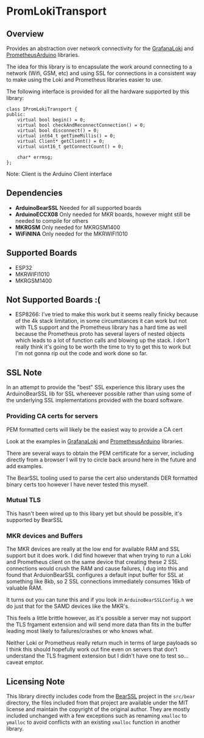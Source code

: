 # PromLokiTransport

## Overview

Provides an abstraction over network connectivity for the [GrafanaLoki](https://github.com/grafana/loki-arduino) and [PrometheusArduino](https://github.com/grafana/prometheus-arduino) libraries.

The idea for this library is to encapsulate the work around connecting to a network (Wifi, GSM, etc) and using SSL for connections in a consistent way to make using the Loki and Prometheus libraries easier to use.

The following interface is provided for all the hardware supported by this library:

```
class IPromLokiTransport {
public:
    virtual bool begin() = 0;
    virtual bool checkAndReconnectConnection() = 0;
    virtual bool disconnect() = 0;
    virtual int64_t getTimeMillis() = 0;
    virtual Client* getClient() = 0;
    virtual uint16_t getConnectCount() = 0;

    char* errmsg;
};
```

Note: Client is the Arduino Client interface

## Dependencies

* **ArduinoBearSSL** Needed for all supported boards
* **ArduinoECCX08** Only needed for MKR boards, however might still be needed to compile for others
* **MKRGSM** Only needed for MKRGSM1400
* **WiFiNINA** Only needed for the MKRWIFI1010

## Supported Boards

* ESP32
* MKRWIFI1010
* MKRGSM1400

## Not Supported Boards :(

* ESP8266: I've tried to make this work but it seems really finicky because of the 4k stack limitation, in some circumstances it can work but not with TLS support and the Prometheus library has a hard time as well because the Prometheus proto has several layers of nested objects which leads to a lot of function calls and blowing up the stack.  I don't really think it's going to be worth the time to try to get this to work but I'm not gonna rip out the code and work done so far.

## SSL Note

In an attempt to provide the "best" SSL experience this library uses the ArduinoBearSSL lib for SSL whereever possible rather than using some of the underlying SSL implementations provided with the board software.

### Providing CA certs for servers

PEM formatted certs will likely be the easiest way to provide a CA cert

Look at the examples in [GrafanaLoki](https://github.com/grafana/loki-arduino) and [PrometheusArduino](https://github.com/grafana/prometheus-arduino) libraries.

There are several ways to obtain the PEM certificate for a server, including directly from a browser I will try to circle back around here in the future and add examples.

The BearSSL tooling used to parse the cert also understands DER formatted binary certs too however I have never tested this myself.

### Mutual TLS

This hasn't been wired up to this libary yet but should be possible, it's supported by BearSSL

### MKR devices and Buffers

The MKR devices are really at the low end for available RAM and SSL support but it does work. I did find however that when trying to run a Loki and Prometheus client on the same device that creating these 2 SSL connections would crush the RAM and cause failures, I dug into this and found that ArduionBearSSL configures a default input buffer for SSL at something like 8kb, so 2 SSL connections immediately consumes 16kb of valuable RAM.

It turns out you can tune this and if you look in `ArduinoBearSSLConfig.h` we do just that for the SAMD devices like the MKR's. 

This feels a little brittle however, as it's possible a server may not support the TLS frgament extension and will send more data than fits in the buffer leading most likely to failures/crashes or who knows what.

Neither Loki or Prometheus really return much in terms of large payloads so I think this should hopefully work out fine even on servers that don't understand the TLS fragment extension but I didn't have one to test so... caveat emptor.


## Licensing Note

This library directly includes code from the [BearSSL](https://bearssl.org/) project in the `src/bear` directory, the files included from that project are available under the MIT license and maintain the copyright of the original author. They are mostly included unchanged with a few exceptions such as renaming `xmalloc` to `ymalloc` to avoid conflicts with an existing `xmalloc` function in another library.